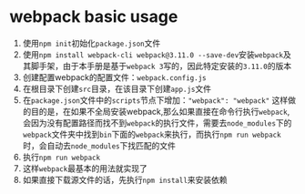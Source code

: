 # webpack basic usage
1. 使用`npm init`初始化`package.json`文件
2. 使用`npm install webpack-cli webpack@3.11.0 --save-dev`安装`webpack`及其脚手架，由于本手册是基于`webpack 3`写的，因此特定安装的`3.11.0`的版本
3. 创建配置webpack的配置文件：`webpack.config.js`
4. 在根目录下创建`src`目录，在该目录下创建`app.js`文件
5. 在`package.json`文件中的`scripts`节点下增加：`"webpack": "webpack"`
   这样做的目的是，在如果不全局安装webpack,那么如果直接在命令行执行`webpack`,会因为没有配置路径而找不到`webpack`的执行文件，需要去`node_modules`下的`webpack`文件夹中找到`bin`下面的`webpack`来执行，而执行`npm run webpack`时，会自动去`node_modules`下找匹配的文件
6. 执行`npm run webpack`
7. 这样`webpack`最基本的用法就实现了
8. 如果直接下载源文件的话，先执行`npm install`来安装依赖